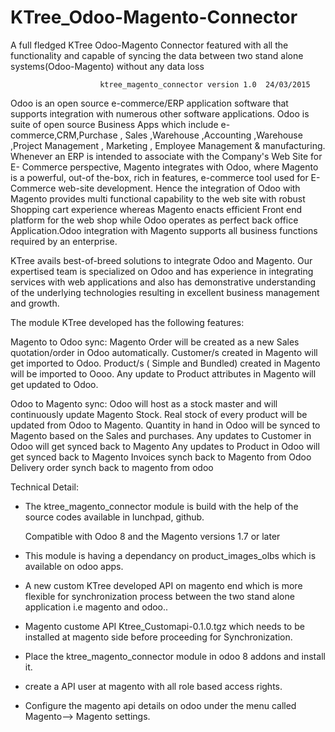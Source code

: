 # KTree_Odoo-Magento-Connector
A full fledged KTree Odoo-Magento Connector featured with all the functionality and capable of syncing the data between two stand alone systems(Odoo-Magento) without any data loss

                        ktree_magento_connector version 1.0  24/03/2015

Odoo is an open source e-commerce/ERP application software that supports integration with numerous other software applications. 
Odoo is suite of open source Business Apps which include e-commerce,CRM,Purchase , Sales ,Warehouse ,Accounting ,Warehouse ,Project Management , Marketing , Employee Management & manufacturing.
Whenever an ERP is intended to associate with the Company's Web Site for E- Commerce perspective, Magento integrates with Odoo, where Magento is a powerful, out-of the-box, rich in features, e-commerce tool used for E-Commerce web-site development. Hence the integration of Odoo with Magento provides multi functional capability to the web site with robust Shopping cart experience whereas Magento enacts efficient Front end platform for the web shop while Odoo operates as perfect back office Application.Odoo integration with Magento supports all business functions required by an enterprise.

KTree avails best-of-breed solutions to integrate Odoo and Magento. Our expertised team is specialized on Odoo and has experience in integrating services with web applications and also has demonstrative understanding of the underlying technologies resulting in excellent business management and growth.

The module KTree developed has the following features:

Magento to Odoo sync:
Magento Order will be created as a new Sales quotation/order in Odoo automatically.
Customer/s created in Magento will get imported to Odoo.
Product/s ( Simple and Bundled) created in Magento will be imported to Oooo.
Any update to Product attributes in Magento will get updated to Odoo.

Odoo to Magento sync:
Odoo will host as a stock master and will continuously update Magento Stock.
Real stock of every product will be updated from Odoo to Magento. Quantity in hand in Odoo will be synced to Magento based on the Sales and purchases.
Any updates to Customer in Odoo will get synced back to Magento
Any updates to Product in Odoo will get synced back to Magento
Invoices synch back to Magento from Odoo
Delivery order synch back to magento from odoo

Technical Detail:

- The ktree_magento_connector module is build with the help of the source codes available in lunchpad, github.

  Compatible with Odoo 8 and the Magento versions 1.7 or later
  
- This module is having a dependancy on product_images_olbs which is available on odoo apps.

- A new custom KTree developed API on magento end which is more flexible for synchronization process between the two stand alone application i.e magento and odoo..

- Magento custome API Ktree_Customapi-0.1.0.tgz which needs to be installed at magento side before proceeding for Synchronization.

- Place the ktree_magento_connector module in odoo 8 addons and install it.

- create a API user at magento with all role based access rights.

- Configure the magento api details on odoo under the menu called  Magento--> Magento settings.


